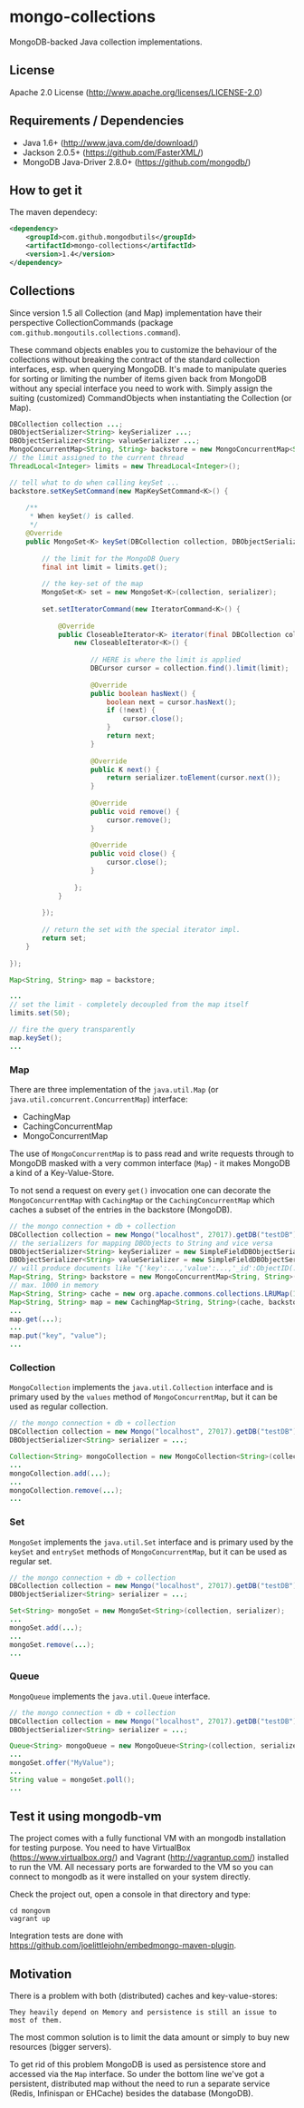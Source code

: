 # mongo-collections

MongoDB-backed Java collection implementations.

## License

Apache 2.0 License (http://www.apache.org/licenses/LICENSE-2.0)

## Requirements / Dependencies

* Java 1.6+ (http://www.java.com/de/download/)
* Jackson 2.0.5+ (https://github.com/FasterXML/)
* MongoDB Java-Driver 2.8.0+ (https://github.com/mongodb/)

## How to get it

The maven dependecy:

```xml
<dependency>
    <groupId>com.github.mongodbutils</groupId>
    <artifactId>mongo-collections</artifactId>
    <version>1.4</version>
</dependency>
```

## Collections

Since version 1.5 all Collection (and Map) implementation have their perspective CollectionCommands
(package ``com.github.mongoutils.collections.command``).

These command objects enables you to customize the behaviour of the collections without breaking the contract
of the standard collection interfaces, esp. when querying MongoDB.
It's made to manipulate queries for sorting or limiting the number of items given back from MongoDB without any
special interface you need to work with. Simply assign the suiting (customized) CommandObjects when
instantiating the Collection (or Map).

```java
DBCollection collection ...;
DBObjectSerializer<String> keySerializer ...;
DBObjectSerializer<String> valueSerializer ...;
MongoConcurrentMap<String, String> backstore = new MongoConcurrentMap<String, String>(collection, keySerializer, valueSerializer);
// the limit assigned to the current thread
ThreadLocal<Integer> limits = new ThreadLocal<Integer>();

// tell what to do when calling keySet ...
backstore.setKeySetCommand(new MapKeySetCommand<K>() {
    
    /**
     * When keySet() is called.
     */
    @Override
    public MongoSet<K> keySet(DBCollection collection, DBObjectSerializer<K> serializer) {
        
        // the limit for the MongoDB Query
        final int limit = limits.get();
        
        // the key-set of the map
        MongoSet<K> set = new MongoSet<K>(collection, serializer);
        
        set.setIteratorCommand(new IteratorCommand<K>() {
            
            @Override
            public CloseableIterator<K> iterator(final DBCollection collection, final DBObjectSerializer<K> serializer) {
                new CloseableIterator<K>() {
                    
                    // HERE is where the limit is applied
                    DBCursor cursor = collection.find().limit(limit);
                    
                    @Override
                    public boolean hasNext() {
                        boolean next = cursor.hasNext();
                        if (!next) {
                            cursor.close();
                        }
                        return next;
                    }
                    
                    @Override
                    public K next() {
                        return serializer.toElement(cursor.next());
                    }
                    
                    @Override
                    public void remove() {
                        cursor.remove();
                    }
                    
                    @Override
                    public void close() {
                        cursor.close();
                    }
                    
                };
            }
            
        });
        
        // return the set with the special iterator impl.
        return set;
    }
    
});

Map<String, String> map = backstore;

...
// set the limit - completely decoupled from the map itself
limits.set(50);

// fire the query transparently
map.keySet();
...
```

### Map

There are three implementation of the ``java.util.Map`` (or ``java.util.concurrent.ConcurrentMap``) interface:

* CachingMap
* CachingConcurrentMap
* MongoConcurrentMap

The use of ``MongoConcurrentMap`` is to pass read and write requests through to MongoDB masked with
a very common interface (``Map``) - it makes MongoDB a kind of a Key-Value-Store.

To not send a request on every ``get()`` invocation one can decorate the ``MongoConcurrentMap``
with ``CachingMap`` or the ``CachingConcurrentMap`` which caches a subset of the entries in the backstore (MongoDB).

```java
// the mongo connection + db + collection
DBCollection collection = new Mongo("localhost", 27017).getDB("testDB").getCollection("testCollection");
// the serializers for mapping DBObjects to String and vice versa
DBObjectSerializer<String> keySerializer = new SimpleFieldDBObjectSerializer<String>("key");
DBObjectSerializer<String> valueSerializer = new SimpleFieldDBObjectSerializer<String>("value");
// will produce documents like "{'key':...,'value':...,'_id':ObjectID(...)}"
Map<String, String> backstore = new MongoConcurrentMap<String, String>(collection, keySerializer, valueSerializer);
// max. 1000 in memory
Map<String, String> cache = new org.apache.commons.collections.LRUMap(1000);
Map<String, String> map = new CachingMap<String, String>(cache, backstore);
...
map.get(...);
...
map.put("key", "value");
...
```

### Collection

``MongoCollection`` implements the ``java.util.Collection`` interface and is primary used by the ``values`` method
of ``MongoConcurrentMap``, but it can be used as regular collection.

```java
// the mongo connection + db + collection
DBCollection collection = new Mongo("localhost", 27017).getDB("testDB").getCollection("testCollection");
DBObjectSerializer<String> serializer = ...;

Collection<String> mongoCollection = new MongoCollection<String>(collection, serializer);
...
mongoCollection.add(...);
...
mongoCollection.remove(...);
...
```

### Set

``MongoSet`` implements the ``java.util.Set`` interface and is primary used by the ``keySet`` and ``entrySet`` methods
of ``MongoConcurrentMap``, but it can be used as regular set.

```java
// the mongo connection + db + collection
DBCollection collection = new Mongo("localhost", 27017).getDB("testDB").getCollection("testCollection");
DBObjectSerializer<String> serializer = ...;

Set<String> mongoSet = new MongoSet<String>(collection, serializer);
...
mongoSet.add(...);
...
mongoSet.remove(...);
...
```

### Queue

``MongoQueue`` implements the ``java.util.Queue`` interface.

```java
// the mongo connection + db + collection
DBCollection collection = new Mongo("localhost", 27017).getDB("testDB").getCollection("testCollection");
DBObjectSerializer<String> serializer = ...;

Queue<String> mongoQueue = new MongoQueue<String>(collection, serializer);
...
mongoSet.offer("MyValue");
...
String value = mongoSet.poll();
...
```

## Test it using mongodb-vm

The project comes with a fully functional VM with an mongodb installation for testing purpose.
You need to have VirtualBox (https://www.virtualbox.org/) and Vagrant (http://vagrantup.com/) installed to run the VM.
All necessary ports are forwarded to the VM so you can connect to mongodb as it were installed on your system directly.

Check the project out, open a console in that directory and type:

```text
cd mongovm
vagrant up
```

Integration tests are done with https://github.com/joelittlejohn/embedmongo-maven-plugin.

## Motivation

There is a problem with both (distributed) caches and key-value-stores:

```text
They heavily depend on Memory and persistence is still an issue to most of them.
```

The most common solution is to limit the data amount or simply to buy new resources (bigger servers).

To get rid of this problem MongoDB is used as persistence store and accessed via the ``Map`` interface.
So under the bottom line we've got a persistent, distributed map without the need to run a separate
service (Redis, Infinispan or EHCache) besides the database (MongoDB).
